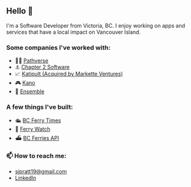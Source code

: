 ## Hello 👋

I'm a Software Developer from Victoria, BC. I enjoy working on apps and services that have a local impact on Vancouver Island.

### Some companies I've worked with:

- 🧑‍🔬 [Pathverse](https://www.pathverse.ca/)
- ⚓️ [Chapter 2 Software](https://www.chapter2software.com/)
- 📈 [Katipult (Acquired by Markette Ventures)]([https://www.katipult.com/](https://markette.ca/))
- 🎮 [Kano](https://www.kanoapps.com/)
- 🧩 [Ensemble](https://www.ensemble.com/)

### A few things I've built:

- 🛳️ [BC Ferry Times](https://apps.apple.com/ca/app/id1615899209)
- 📍 [Ferry Watch](https://apps.apple.com/ca/app/ferry-watch/id6446906912)
- ⛴️ [BC Ferries API](https://bcferriesapi.ca)

### 📫 How to reach me: 
- sjpratt19@gmail.com
- [LinkedIn](https://www.linkedin.com/in/sam-pratt-7045401b6/)
